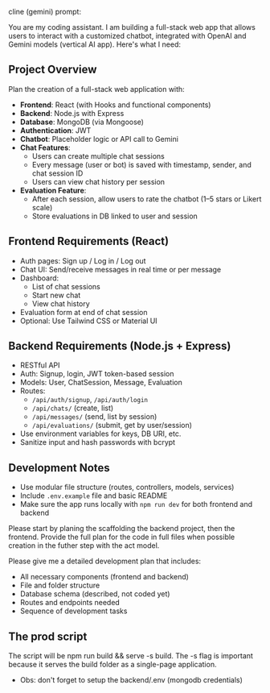 cline (gemini) prompt: 

You are my coding assistant. I am building a full-stack web app that allows users to interact with a customized chatbot, integrated with OpenAI and Gemini models (vertical AI app). Here's what I need:

## Project Overview
Plan the creation of a full-stack web application with:

- **Frontend**: React (with Hooks and functional components)
- **Backend**: Node.js with Express
- **Database**: MongoDB (via Mongoose)
- **Authentication**: JWT
- **Chatbot**: Placeholder logic or API call to Gemini
- **Chat Features**:
  - Users can create multiple chat sessions
  - Every message (user or bot) is saved with timestamp, sender, and chat session ID
  - Users can view chat history per session
- **Evaluation Feature**:
  - After each session, allow users to rate the chatbot (1–5 stars or Likert scale)
  - Store evaluations in DB linked to user and session

## Frontend Requirements (React)
- Auth pages: Sign up / Log in / Log out
- Chat UI: Send/receive messages in real time or per message
- Dashboard:
  - List of chat sessions
  - Start new chat
  - View chat history
- Evaluation form at end of chat session
- Optional: Use Tailwind CSS or Material UI

## Backend Requirements (Node.js + Express)
- RESTful API
- Auth: Signup, login, JWT token-based session
- Models: User, ChatSession, Message, Evaluation
- Routes:
  - `/api/auth/signup`, `/api/auth/login`
  - `/api/chats/` (create, list)
  - `/api/messages/` (send, list by session)
  - `/api/evaluations/` (submit, get by user/session)
- Use environment variables for keys, DB URI, etc.
- Sanitize input and hash passwords with bcrypt

## Development Notes
- Use modular file structure (routes, controllers, models, services)
- Include `.env.example` file and basic README
- Make sure the app runs locally with `npm run dev` for both frontend and backend


Please start by planing the scaffolding the backend project, then the frontend. Provide the full plan for the code in full files when possible creation in the futher step with the act model.

Please give me a detailed development plan that includes:
- All necessary components (frontend and backend)
- File and folder structure
- Database schema (described, not coded yet)
- Routes and endpoints needed
- Sequence of development tasks


## The prod script
 The script will be npm run build && serve -s build. The -s flag is important because it serves the build folder as a single-page application.
- Obs: don't forget to setup the backend/.env  (mongodb credentials)